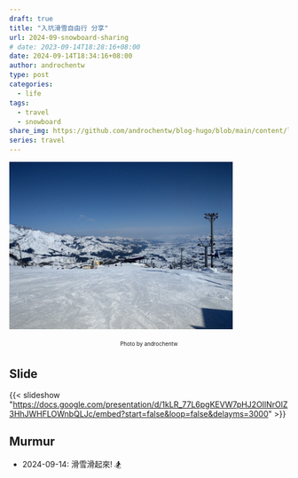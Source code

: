 ```yaml
---
draft: true
title: "入坑滑雪自由行 分享"
url: 2024-09-snowboard-sharing
# date: 2023-09-14T18:28:16+08:00
date: 2024-09-14T18:34:16+08:00
author: androchentw
type: post
categories:
  - life
tags: 
  - travel
  - snowboard
share_img: https://github.com/androchentw/blog-hugo/blob/main/content/life/travel/2019-01-30-Ishiuchi-Maruyama.jpg?raw=true
series: travel
---
```


<img style="width:80%;" src="https://github.com/androchentw/blog-hugo/blob/main/content/life/travel/2019-01-30-Ishiuchi-Maruyama.jpg?raw=true">
<p align="center"><sub><sup>
  Photo by androchentw
</sup></sub></p>

<!--more-->

## Slide

{{< slideshow "https://docs.google.com/presentation/d/1kLR_77L6pgKEVW7pHJ2OIlNrOlZ3HhJWHFLOWnbQLJc/embed?start=false&loop=false&delayms=3000" >}}

## Murmur

* 2024-09-14: 滑雪滑起來! 🏂
